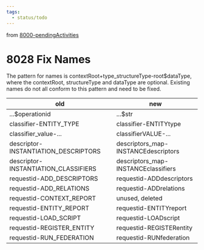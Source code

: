 ```yaml
---
tags:
  - status/todo
---
```

from [8000-pendingActivities](8000-pendingActivities.md)
# 8028 Fix Names
The pattern for names is contextRoot+type_structureType-root$dataType, where the  contextRoot, structureType and dataType are optional. Existing names do not all conform to this pattern and need to be fixed.

| old | new |
|----------------------------------|----------------------------------|
| ...$operationid | ...$str |
| classifier-ENTITY_TYPE | classifier-ENTITYtype |
| classifier_value-... | classifierVALUE-... |
| descriptor-INSTANTIATION_DESCRIPTORS | descriptors_map-INSTANCEdescriptors |
| descriptor-INSTANTIATION_CLASSIFIERS | descriptors_map-INSTANCEclassifiers |
| requestid-ADD_DESCRIPTORS | requestid-ADDdescriptors |
| requestid-ADD_RELATIONS | requestid-ADDrelations |
| requestid-CONTEXT_REPORT | unused, deleted |
| requestid-ENTITY_REPORT | requestid-ENTITYreport |
| requestid-LOAD_SCRIPT | requestid-LOADscript |
| requestid-REGISTER_ENTITY | requestid-REGISTERentity |
| requestid-RUN_FEDERATION | requestid-RUNfederation |